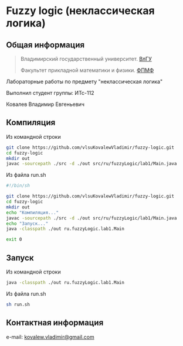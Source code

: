 Fuzzy logic (неклассическая логика)
===================================

Общая информация
----------------

> Владимирский государственный университет. [ВлГУ](http://vlsu.ru)
>
> Факультет прикладной математики и физики. [ФПМФ](http://fpmf.vlsu.ru)

Лабораторные работы по предмету "неклассическая логика"

Выполнил студент группы: ИТс-112

Ковалев Владимир Евгеньевич

Компиляция
----------

Из командной строки

```sh
git clone https://github.com/vlsuKovalewVladimir/fuzzy-logic.git
cd fuzzy-logic
mkdir out
javac -sourcepath ./src -d ./out src/ru/fuzzyLogic/lab1/Main.java
```

Из файла run.sh

```sh
#!/bin/sh

git clone https://github.com/vlsuKovalewVladimir/fuzzy-logic.git
cd fuzzy-logic
mkdir out
echo "Компиляция..."
javac -sourcepath ./src -d ./out src/ru/fuzzyLogic/lab1/Main.java
echo "Запуск..."
java -classpath ./out ru.fuzzyLogic.lab1.Main

exit 0
```

Запуск
------

Из командной строки

```sh
java -classpath ./out ru.fuzzyLogic.lab1.Main
```

Из файла run.sh

```sh
sh run.sh
```

Контактная информация
---------------------

e-mail: <kovalew.vladimir@gmail.com>